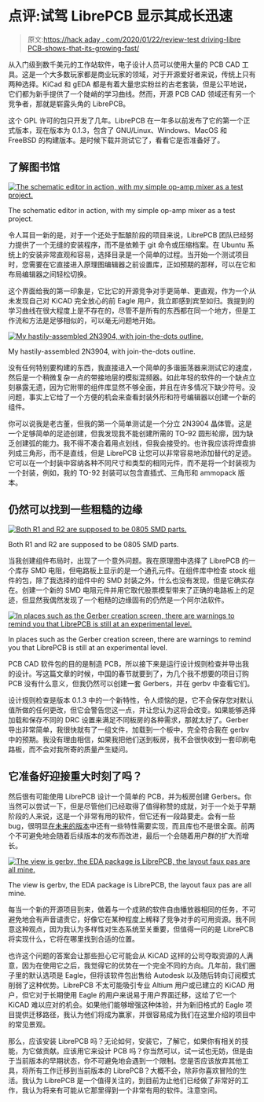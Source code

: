 # 点评:试驾 LibrePCB 显示其成长迅速

> 原文:[https://hack aday . com/2020/01/22/review-test driving-libre PCB-shows-that-its-growing-fast/](https://hackaday.com/2020/01/22/review-testdriving-librepcb-shows-that-its-growing-up-fast/)

从入门级到数千美元的工作站软件，电子设计人员可以使用大量的 PCB CAD 工具。这是一个大多数玩家都是商业玩家的领域，对于开源爱好者来说，传统上只有两种选择。KiCad 和 gEDA 都是有着大量忠实粉丝的古老套装，但是公平地说，它们都为新手提供了一个陡峭的学习曲线。然而，开源 PCB CAD 领域还有另一个竞争者，那就是崭露头角的 LibrePCB。

这个 GPL 许可的包只开发了几年。LibrePCB 在一年多以前发布了它的第一个正式版本，现在版本为 0.1.3，包含了 GNU/Linux、Windows、MacOS 和 FreeBSD 的构建版本。是时候下载并测试它了，看看它是否准备好了。

## 了解图书馆

[![The schematic editor in action, with my simple op-amp mixer as a test project.](../Images/e8afb8ef0e30a83ea01f485382f84b72.png)](https://hackaday.com/wp-content/uploads/2020/01/librepcb-mixer-schematic.jpg)

The schematic editor in action, with my simple op-amp mixer as a test project.

令人耳目一新的是，对于一个还处于酝酿阶段的项目来说，LibrePCB 团队已经努力提供了一个无缝的安装程序，而不是依赖于 git 命令或压缩档案。在 Ubuntu 系统上的安装非常直观和容易，选择目录是一个简单的过程。当开始一个测试项目时，您需要在它直接进入原理图编辑器之前设置库，正如预期的那样，可以在它和布局编辑器之间轻松切换。

这个界面给我的第一印象是，它比它的开源竞争对手更简单、更直观，作为一个从未发现自己对 KiCAD 完全放心的前 Eagle 用户，我立即感到宾至如归。我提到的学习曲线在很大程度上是不存在的，尽管不是所有的东西都在同一个地方，但是工作流和方法是足够相似的，可以毫无问题地开始。

[![My hastily-assembled 2N3904, with join-the-dots outline.](../Images/394cd2c53a78e05b6cd1956953a832f4.png)](https://hackaday.com/wp-content/uploads/2020/01/librepcb-parts-2n3904.jpg)

My hastily-assembled 2N3904, with join-the-dots outline.

没有任何特别要构建的东西，我直接进入一个简单的多谐振荡器来测试它的速度，然后是一个稍微复杂一点的带接地层的模拟混频器。如此年轻的软件的一个缺点立刻暴露无遗，因为它附带的组件库显然不够全面，并且在许多情况下缺少符号。没问题，事实上它给了一个方便的机会来查看封装外形和符号编辑器以创建一个新的组件。

你可以说我是老古董，但我的第一个简单测试是一个分立 2N3904 晶体管。这是一个足够简单的足迹创建，但我发现我不能创建所需的 TO-92 圆形轮廓，因为缺乏创建弧的能力。我不得不凑合着用点划线，但我会接受的。也许我应该将焊盘排列成三角形，而不是直线，但是 LibrePCB 让您可以非常容易地添加替代的足迹。它可以在一个封装中容纳各种不同尺寸和类型的相同元件，而不是将一个封装视为一个封装，例如，我的 TO-92 封装可以包含直插式、三角形和 ammopack 版本。

## 仍然可以找到一些粗糙的边缘

[![Both R1 and R2 are supposed to be 0805 SMD parts.](../Images/b9f278397c1b0ecb3198c07659546e44.png)](https://hackaday.com/wp-content/uploads/2020/01/librepcb-layout-resistors.jpg)

Both R1 and R2 are supposed to be 0805 SMD parts.

当我创建组件布局时，出现了一个意外问题。我在原理图中选择了 LibrePCB 的一个库存 SMD 电阻，但电路板上显示的是一个通孔元件。在组件库中检查 stock 组件的包，除了我选择的组件中的 SMD 封装之外，什么也没有发现，但是它确实存在。创建一个新的 SMD 电阻元件并用它取代股票模型带来了正确的电路板上的足迹，但显然我偶然发现了一个粗糙的边缘固有的仍然是一个阿尔法软件。

[![In places such as the Gerber creation screen, there are warnings to remind you that LibrePCB is still at an experimental level.](../Images/baf000f4793e939138e9fb431f8f6b08.png)](https://hackaday.com/wp-content/uploads/2020/01/librepcb-gerber-creation.jpg)

In places such as the Gerber creation screen, there are warnings to remind you that LibrePCB is still at an experimental level.

PCB CAD 软件包的目的是制造 PCB，所以接下来是运行设计规则检查并导出我的设计。写这篇文章的时候，中国的春节就要到了，为几个我不想要的项目订购 PCB 没有什么意义，但我仍然可以创建一套 Gerbers，并在 gerbv 中查看它们。

设计规则检查是版本 0.1.3 中的一个新特性，令人烦恼的是，它不会保存您对默认值所做的任何更改，但它会警告您这一点，并让您认为这将会改变。如果能够选择加载和保存不同的 DRC 设置来满足不同板房的各种需求，那就太好了。Gerber 导出非常简单，我很快就有了一组文件，加载到一个板中，完全符合我在 gerbv 中的预期。我没有理由相信，如果我把他们送到板房，我不会很快收到一套印刷电路板，而不会对我所寄的质量产生疑问。

## 它准备好迎接重大时刻了吗？

然后很有可能使用 LibrePCB 设计一个简单的 PCB，并为板房创建 Gerbers。你当然可以尝试一下，但是尽管他们已经取得了值得称赞的成就，对于一个处于早期阶段的人来说，这是一个非常有用的软件，但它还有一段路要走。会有一些 bug，很明显[在未来的版本](https://docs.librepcb.org/#projectstatus)中还有一些特性需要实现，而且库也不是很全面。前两个不可避免地会随着后续版本的发布而改进，最后一个会随着用户群的扩大而增长。

[![The view is gerbv, the EDA package is LibrePCB, the layout faux pas are all mine.](../Images/62cad43a0c3b6c62fec4b1c2ee48b18f.png)](https://hackaday.com/wp-content/uploads/2020/01/librepcb-gerbv-layout.jpg)

The view is gerbv, the EDA package is LibrePCB, the layout faux pas are all mine.

每当一个新的开源项目到来，做着与一个成熟的软件自由播放器相同的任务，不可避免地会有声音谴责它，好像它在某种程度上稀释了竞争对手的可用资源。我不同意这种观点，因为我认为多样性对生态系统至关重要，但值得一问的是 LibrePCB 将实现什么，它将在哪里找到合适的位置。

也许这个问题的答案会让那些担心它可能会从 KiCAD 这样的公司夺取资源的人满意，因为在使用它之后，我觉得它的优势在一个完全不同的方向。几年前，我们圈子里的默认选项是 Eagle，但将该软件包出售给 Autodesk 以及随后转向订阅模式削弱了这种优势。LibrePCB 不太可能吸引专业 Altium 用户或已建立的 KiCAD 用户，但它对于长期使用 Eagle 的用户来说易于用户界面迁移，这给了它一个 KiCAD 难以应对的机会。如果他们能够增强这种体验，并为新旧格式的 Eagle 项目提供迁移路径，我认为他们将成为赢家，并很容易成为我们在这里介绍的项目中的常见景观。

那么，应该安装 LibrePCB 吗？无论如何，安装它，了解它，如果你有相关的技能，为它做贡献。应该用它来设计 PCB 吗？你当然可以，试一试也无妨，但是由于当前版本的早期状态，你不可避免地会遇到一个限制。您是否应该放弃其他工具，将所有工作迁移到当前版本的 LibrePCB？大概不会，除非你喜欢冒险的生活。我认为 LibrePCB 是一个值得关注的，到目前为止他们已经做了非常好的工作，我认为将来有可能从它那里得到一个非常有用的软件。注意空间。